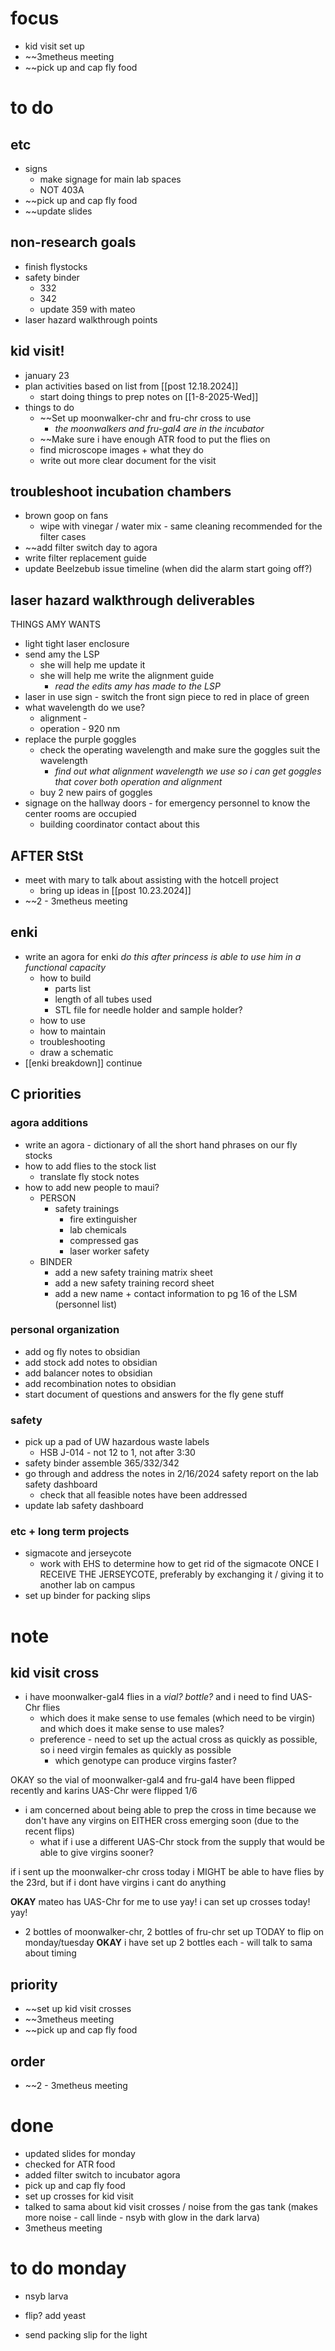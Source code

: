 # focus
- kid visit set up
- ~~3metheus meeting
- ~~pick up and cap fly food
# to do

## etc
- signs
	- make signage for main lab spaces
	- NOT 403A
- ~~pick up and cap fly food
- ~~update slides

## non-research goals
- finish flystocks
- safety binder 
	- 332
	- 342
	- update 359 with mateo
- laser hazard walkthrough points

## kid visit!
- january 23
- plan activities based on list from [[post 12.18.2024]]
	- start doing things to prep notes on [[1-8-2025-Wed]]
- things to do
	- ~~Set up moonwalker-chr and fru-chr cross to use
		- *the moonwalkers and fru-gal4 are in the incubator*
	- ~~Make sure i have enough ATR food to put the flies on
	- find microscope images + what they do
	- write out more clear document for the visit
## troubleshoot incubation chambers
- brown goop on fans
	- wipe with vinegar / water mix - same cleaning recommended for the filter cases
- ~~add filter switch day to agora
- write filter replacement guide
- update Beelzebub issue timeline (when did the alarm start going off?) 
## laser hazard walkthrough deliverables
THINGS AMY WANTS
- light tight laser enclosure
- send amy the LSP
	- she will help me update it
	- she will help me write the alignment guide
		- *read the edits amy has made to the LSP*
- laser in use sign - switch the front sign piece to red in place of green
- what wavelength do we use?
	- alignment -
	- operation - 920 nm
- replace the purple goggles 
	- check the operating wavelength and make sure the goggles suit the wavelength
		- *find out what alignment wavelength we use so i can get goggles that cover both operation and alignment*
	- buy 2 new pairs of goggles
- signage on the hallway doors - for emergency personnel to know the center rooms are occupied
	- building coordinator contact about this
## AFTER StSt
- meet with mary to talk about assisting with the hotcell project
	- bring up ideas in [[post 10.23.2024]]
- ~~2 - 3metheus meeting
## enki
- write an agora for enki *do this after princess is able to use him in a functional capacity*
	- how to build 
		- parts list
		- length of all tubes used
		- STL file for needle holder and sample holder?
	- how to use
	- how to maintain
	- troubleshooting
	- draw a schematic
- [[enki breakdown]] continue
## C priorities 
### agora additions
- write an agora - dictionary of all the short hand phrases on our fly stocks
- how to add flies to the stock list
	- translate fly stock notes
- how to add new people to maui?
	- PERSON
		- safety trainings
			- fire extinguisher
			- lab chemicals
			- compressed gas
			- laser worker safety
	- BINDER
		- add a new safety training matrix sheet
		- add a new safety training record sheet
		- add a new name + contact information to pg 16 of the LSM (personnel list)
### personal organization
- add og fly notes to obsidian
- add stock add notes to obsidian
- add balancer notes to obsidian
- add recombination notes to obsidian
- start document of questions and answers for the fly gene stuff
### safety
- pick up a pad of UW hazardous waste labels 
	- HSB J-014 - not 12 to 1, not after 3:30
- safety binder assemble 365/332/342
- go through and address the notes in 2/16/2024 safety report on the lab safety dashboard
	- check that all feasible notes have been addressed
- update lab safety dashboard
### etc + long term projects
- sigmacote and jerseycote
	- work with EHS to determine how to get rid of the sigmacote ONCE I RECEIVE THE JERSEYCOTE, preferably by exchanging it / giving it to another lab on campus
- set up binder for packing slips

# note
## kid visit cross
-  i have moonwalker-gal4 flies in a *vial? bottle?* and i need to find UAS-Chr flies
	- which does it make sense to use females (which need to be virgin) and which does it make sense to use males?
	- preference - need to set up the actual cross as quickly as possible, so i need virgin females as quickly as possible
		- which genotype can produce virgins faster?

OKAY so the vial of moonwalker-gal4 and fru-gal4 have been flipped recently and karins UAS-Chr were flipped 1/6
- i am concerned about being able to prep the cross in time because we don't have any virgins on EITHER cross emerging soon (due to the recent flips)
	- what if i use a different UAS-Chr stock from the supply that would be able to give virgins sooner?

if i sent up the moonwalker-chr cross today i MIGHT be able to have flies by the 23rd, but if i dont have virgins i cant do anything

**OKAY** mateo has UAS-Chr for me to use yay! i can set up crosses today! yay!
- 2 bottles of moonwalker-chr, 2 bottles of fru-chr set up TODAY to flip on monday/tuesday
**OKAY** i have set up 2 bottles each - will talk to sama about timing

## priority
- ~~set up kid visit crosses
- ~~3metheus meeting
- ~~pick up and cap fly food
## order
- ~~2 - 3metheus meeting
# done
- updated slides for monday
- checked for ATR food
- added filter switch to incubator agora
- pick up and cap fly food
- set up crosses for kid visit
- talked to sama about kid visit crosses / noise from the gas tank (makes more noise - call linde - nsyb with glow in the dark larva)
- 3metheus meeting
# to do monday
- nsyb larva
- flip? add yeast

- send packing slip for the light